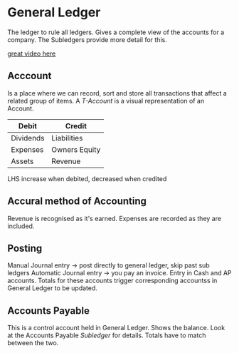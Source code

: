 # General Ledger
The ledger to rule all ledgers. Gives a complete view of the accounts for a company. 
The Subledgers provide more detail for this.

[great video here](https://www.youtube.com/watch?v=Fu8zGee1SZw)

## Acccount 
Is a place where we can record, sort and store all transactions that affect a related group of items.
A *T-Account* is a visual representation of an Account.

| Debit | Credit |
| ----------- | ----------- |
| Dividends | Liabilities |
| Expenses | Owners Equity |
| Assets | Revenue |

LHS increase when debited, decreased when credited

## Accural method of Accounting
Revenue is recognised as it's earned. Expenses are recorded as they are included.

## Posting 
Manual Journal entry -> post directly to general ledger, skip past sub ledgers
Automatic Journal entry -> you pay an invoice. Entry in Cash and AP accounts. Totals for these accounts trigger corresponding accountss in General Ledger to be updated.

## Accounts Payable
This is a control account held in General Ledger. Shows the balance.
Look at the Accounts Payable *Subledger* for details.
Totals have to match between the two.
